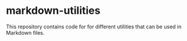 # markdown-utilities
This repository contains code for for different utilities that can be used in Markdown files.
